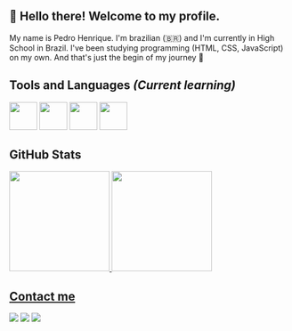 ## 👋 Hello there! Welcome to my profile.
My name is Pedro Henrique. I'm brazilian (🇧🇷) and I'm currently in High School in Brazil. I've been studying programming (HTML, CSS, JavaScript) on my own.
And that's just the begin of my journey 🚀


## Tools and Languages *(Current learning)*
<img src="https://cdn.jsdelivr.net/gh/devicons/devicon@latest/icons/html5/html5-original.svg" height="50" width="50"/>    <img src="https://cdn.jsdelivr.net/gh/devicons/devicon@latest/icons/css3/css3-original.svg" height="50" width="50"/>         <img src="https://cdn.jsdelivr.net/gh/devicons/devicon@latest/icons/javascript/javascript-original.svg" height="50" width="50"/> <img src="https://cdn.jsdelivr.net/gh/devicons/devicon@latest/icons/git/git-original.svg" height="50" width="50"/>
          
## GitHub Stats          
<div>
<a href="https://github.com/pedro-hspereira">
<img loading="lazy" height="180em" src="https://github-readme-stats.vercel.app/api/top-langs/?username=pedro-hspereira&layout=compact&langs_count=7&theme=dracula"/>
<img loading="lazy" height="180em" src="https://github-readme-stats.vercel.app/api?username=pedro-hspereira&show_icons=true&theme=dracula&include_all_commits=true&count_private=true"/>
</div>

 
          
## Contact me
<div>
<a href="https://www.linkedin.com/in/pedro-hspereira" target="_blank"><img loading="lazy" src="https://img.shields.io/badge/-LinkedIn-%230077B5?style=for-the-badge&logo=linkedin&logoColor=white" target="_blank"></a> 
<a href="https://instagram.com/pedro.hspereira" target="_blank"><img loading="lazy" src="https://img.shields.io/badge/-Instagram-%23E4405F?style=for-the-badge&logo=instagram&logoColor=white" target="_blank"></a>
<a href = "mailto:pedro.hsp2710@gmail.com"><img loading="lazy" src="https://img.shields.io/badge/Gmail-D14836?style=for-the-badge&logo=gmail&logoColor=white" target="_blank"></a>
</div>

